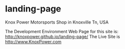 # landing-page
Knox Power Motorsports Shop in Knoxville Tn, USA

The Development Environment Web Page for this site is: http://knoxpower.github.io/landing-page/
The Live Site is http://www.KnoxPower.com 
